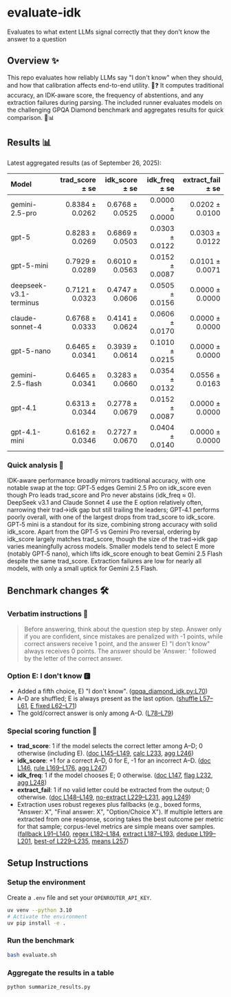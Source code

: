 # evaluate-idk
Evaluates to what extent LLMs signal correctly that they don't know the answer to a question

## Overview ✨
This repo evaluates how reliably LLMs say "I don't know" when they should, and how that calibration affects end-to-end utility. 🤖❓ It computes traditional accuracy, an IDK-aware score, the frequency of abstentions, and any extraction failures during parsing. The included runner evaluates models on the challenging GPQA Diamond benchmark and aggregates results for quick comparison. 🧪📊

## Results 📊
Latest aggregated results (as of September 26, 2025):

| Model                  | trad_score ± se |  idk_score ± se |   idk_freq ± se | extract_fail ± se |
| :--------------------- | --------------: | --------------: | --------------: | ----------------: |
| gemini-2.5-pro         | 0.8384 ± 0.0262 | 0.6768 ± 0.0525 | 0.0000 ± 0.0000 |   0.0202 ± 0.0100 |
| gpt-5                  | 0.8283 ± 0.0269 | 0.6869 ± 0.0503 | 0.0303 ± 0.0122 |   0.0303 ± 0.0122 |
| gpt-5-mini             | 0.7929 ± 0.0289 | 0.6010 ± 0.0563 | 0.0152 ± 0.0087 |   0.0101 ± 0.0071 |
| deepseek-v3.1-terminus | 0.7121 ± 0.0323 | 0.4747 ± 0.0606 | 0.0505 ± 0.0156 |   0.0000 ± 0.0000 |
| claude-sonnet-4        | 0.6768 ± 0.0333 | 0.4141 ± 0.0624 | 0.0606 ± 0.0170 |   0.0000 ± 0.0000 |
| gpt-5-nano             | 0.6465 ± 0.0341 | 0.3939 ± 0.0614 | 0.1010 ± 0.0215 |   0.0000 ± 0.0000 |
| gemini-2.5-flash       | 0.6465 ± 0.0341 | 0.3283 ± 0.0660 | 0.0354 ± 0.0132 |   0.0556 ± 0.0163 |
| gpt-4.1                | 0.6313 ± 0.0344 | 0.2778 ± 0.0679 | 0.0152 ± 0.0087 |   0.0000 ± 0.0000 |
| gpt-4.1-mini           | 0.6162 ± 0.0346 | 0.2727 ± 0.0670 | 0.0404 ± 0.0140 |   0.0000 ± 0.0000 |

### Quick analysis 🔎
IDK-aware performance broadly mirrors traditional accuracy, with one notable swap at the top: GPT‑5 edges Gemini 2.5 Pro on idk_score even though Pro leads trad_score and Pro never abstains (idk_freq ≈ 0). DeepSeek v3.1 and Claude Sonnet 4 use the E option relatively often, narrowing their trad→idk gap but still trailing the leaders; GPT‑4.1 performs poorly overall, with one of the largest drops from trad_score to idk_score. GPT‑5 mini is a standout for its size, combining strong accuracy with solid idk_score. Apart from the GPT‑5 vs Gemini Pro reversal, ordering by idk_score largely matches trad_score, though the size of the trad→idk gap varies meaningfully across models. Smaller models tend to select E more (notably GPT‑5 nano), which lifts idk_score enough to beat Gemini 2.5 Flash despite the same trad_score. Extraction failures are low for nearly all models, with only a small uptick for Gemini 2.5 Flash.

## Benchmark changes 🛠️

### Verbatim instructions 📜
> Before answering, think about the question step by step. Answer only if you are confident, since mistakes are penalized with -1 points, while correct answers receive 1 point, and the answer E) "I don't know" always receives 0 points. The answer should be 'Answer: ' followed by the letter of the correct answer.

### Option E: I don't know 🅴
- Added a fifth choice, E) "I don't know". ([gpqa_diamond_idk.py:L70](gpqa_diamond_idk.py#L70))
- A–D are shuffled; E is always present as the last option. ([shuffle L57–L61](gpqa_diamond_idk.py#L57-L61), [E fixed L62–L71](gpqa_diamond_idk.py#L62-L71))
- The gold/correct answer is only among A–D. ([L78–L79](gpqa_diamond_idk.py#L78-L79))

### Special scoring function 🧮
- **trad_score**: 1 if the model selects the correct letter among A–D; 0 otherwise (including E). ([doc L145–L149](gpqa_diamond_idk.py#L145-L149), [calc L233](gpqa_diamond_idk.py#L233), [agg L246](gpqa_diamond_idk.py#L246))
- **idk_score**: +1 for a correct A–D, 0 for E, -1 for an incorrect A–D. ([doc L146](gpqa_diamond_idk.py#L146), [rule L169–L176](gpqa_diamond_idk.py#L169-L176), [agg L247](gpqa_diamond_idk.py#L247))
- **idk_freq**: 1 if the model chooses E; 0 otherwise. ([doc L147](gpqa_diamond_idk.py#L147), [flag L232](gpqa_diamond_idk.py#L232), [agg L248](gpqa_diamond_idk.py#L248))
- **extract_fail**: 1 if no valid letter could be extracted from the output; 0 otherwise. ([doc L148–L149](gpqa_diamond_idk.py#L148-L149), [no-extract L229–L231](gpqa_diamond_idk.py#L229-L231), [agg L249](gpqa_diamond_idk.py#L249))
- Extraction uses robust regexes plus fallbacks (e.g., boxed forms, "Answer: X", "Final answer: X", "Option/Choice X"). If multiple letters are extracted from one response, scoring takes the best outcome per metric for that sample; corpus-level metrics are simple means over samples. ([fallback L91–L140](gpqa_diamond_idk.py#L91-L140), [regex L182–L184](gpqa_diamond_idk.py#L182-L184), [extract L187–L193](gpqa_diamond_idk.py#L187-L193), [dedupe L199–L201](gpqa_diamond_idk.py#L199-L201), [best-of L229–L235](gpqa_diamond_idk.py#L229-L235), [means L257](gpqa_diamond_idk.py#L257))

## Setup Instructions

### Setup the environment

Create a `.env` file and set your `OPENROUTER_API_KEY`.

```bash
uv venv --python 3.10
# Activate the environment
uv pip install -e .
```

### Run the benchmark
```bash
bash evaluate.sh
```

### Aggregate the results in a table
```bash
python summarize_results.py
```
